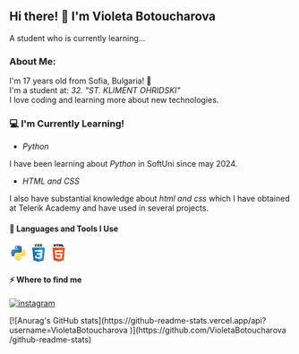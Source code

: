 <h2>Hi there! 👋 I'm Violeta Botoucharova</h2>
<p>A student who is currently learning...</p>
<h3>About Me:</h3>
I'm 17 years old from Sofia, Bulgaria! 🙂 <br>
I'm a student at: <i>32. "ST. KLIMENT OHRIDSKI"</i><br>
I love coding and learning more about new technologies.


<h3>💻 I'm Currently Learning!</h3>
<ul>
<li><i>Python</i></li>
</ul>
I have been learning about <i>Python</i> in SoftUni since may 2024. 
<ul>
<li><i>HTML and CSS</i></li>
</ul>
I also have substantial knowledge about <i>html and css</i> which I have obtained at Telerik Academy and have used in several projects.<br>

<h4>🚀 Languages and Tools I Use</h4>
<p><a target="_blank" href="https://raw.githubusercontent.com/devicons/devicon/master/icons/python/python-original.svg" style="display: inline-block;"><img src="https://raw.githubusercontent.com/devicons/devicon/master/icons/python/python-original.svg" alt="python" width="32" height="32" /></a>
<a target="_blank" href="https://raw.githubusercontent.com/devicons/devicon/master/icons/css3/css3-original-wordmark.svg" style="display: inline-block;"><img src="https://raw.githubusercontent.com/devicons/devicon/master/icons/css3/css3-original-wordmark.svg" alt="css3" width="32" height="32" /></a>
<a target="_blank" href="https://raw.githubusercontent.com/devicons/devicon/master/icons/html5/html5-original-wordmark.svg" style="display: inline-block;"><img src="https://raw.githubusercontent.com/devicons/devicon/master/icons/html5/html5-original-wordmark.svg" alt="html5" width="32" height="32" /></a></p>
<h4>⚡️ Where to find me</h4>
<p><a target="_blank" href="https://www.instagram.com/vili_1811" style="display: inline-block;"><img src="https://img.shields.io/badge/instagram-logo?style=for-the-badge&logo=instagram&logoColor=white&color=%23F35369" alt="instagram" /></a></p>
[![Anurag's GitHub stats](https://github-readme-stats.vercel.app/api?username=VioletaBotoucharova )](https://github.com/VioletaBotoucharova /github-readme-stats)

